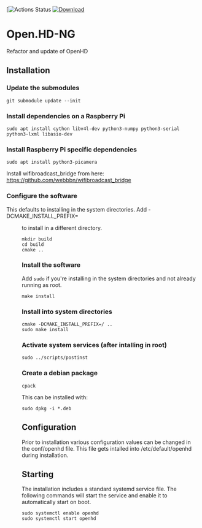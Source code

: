 [![Actions Status](https://github.com/OpenHD/Open.HD-NG/workflows/build-debs/badge.svg)  [ ![Download](https://api.bintray.com/packages/webbbn/openhd_test/Open.HD-NG/images/download.svg) ](https://bintray.com/webbbn/openhd_test/Open.HD-NG/_latestVersion)

# Open.HD-NG
Refactor and update of OpenHD

## Installation

### Update the submodules

~~~
git submodule update --init
~~~

### Install dependencies on a Raspberry Pi

~~~
sudo apt install cython libv4l-dev python3-numpy python3-serial python3-lxml libasio-dev
~~~

### Install Raspberry Pi specific dependencies

~~~
sudo apt install python3-picamera
~~~

Install wifibroadcast_bridge from here: https://github.com/webbbn/wifibroadcast_bridge

### Configure the software

This defaults to installing in the system directories. Add -DCMAKE_INSTALL_PREFIX=<dir> to install in a different directory.

~~~
mkdir build
cd build
cmake ..
~~~

### Install the software

Add `sudo` if you're installing in the system directories and not already running as root.

~~~
make install
~~~

### Install into system directories

~~~
cmake -DCMAKE_INSTALL_PREFIX=/ ..
sudo make install
~~~

### Activate system services (after intalling in root)

~~~
sudo ../scripts/postinst
~~~

### Create a debian package

~~~
cpack
~~~

This can be installed with:

~~~
sudo dpkg -i *.deb
~~~

## Configuration

Prior to installation various configuration values can be changed in the conf/openhd file. This file gets intalled into /etc/default/openhd during installation.

## Starting

The installation includes a standard systemd service file. The following commands will start the service and enable it to automatically start on boot.

~~~
sudo systemctl enable openhd
sudo systemctl start openhd
~~~
